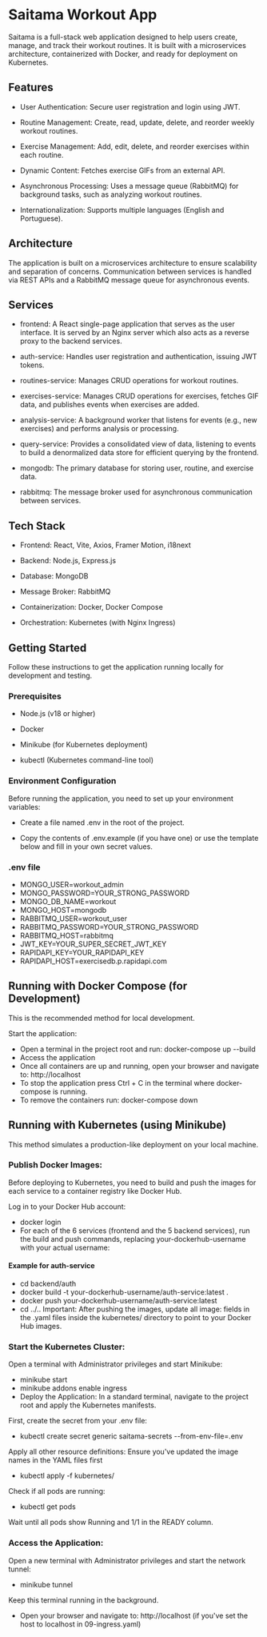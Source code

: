 # Saitama Workout App

Saitama is a full-stack web application designed to help users create, manage, and track their workout routines. It is built with a  microservices architecture, containerized with Docker, and ready for deployment on Kubernetes.

## Features

- User Authentication: Secure user registration and login using JWT.

- Routine Management: Create, read, update, delete, and reorder weekly workout routines.

- Exercise Management: Add, edit, delete, and reorder exercises within each routine.

- Dynamic Content: Fetches exercise GIFs from an external API.

- Asynchronous Processing: Uses a message queue (RabbitMQ) for background tasks, such as analyzing workout routines.

- Internationalization: Supports multiple languages (English and Portuguese).

## Architecture
The application is built on a microservices architecture to ensure scalability and separation of concerns. Communication between services is handled via REST APIs and a RabbitMQ message queue for asynchronous events.

## Services
- frontend: A React single-page application that serves as the user interface. It is served by an Nginx server which also acts as a reverse proxy to the backend services.

- auth-service: Handles user registration and authentication, issuing JWT tokens.

- routines-service: Manages CRUD operations for workout routines.

- exercises-service: Manages CRUD operations for exercises, fetches GIF data, and publishes events when exercises are added.

- analysis-service: A background worker that listens for events (e.g., new exercises) and performs analysis or processing.

- query-service: Provides a consolidated view of data, listening to events to build a denormalized data store for efficient querying by the frontend.

- mongodb: The primary database for storing user, routine, and exercise data.

- rabbitmq: The message broker used for asynchronous communication between services.

## Tech Stack
- Frontend: React, Vite, Axios, Framer Motion, i18next

- Backend: Node.js, Express.js

- Database: MongoDB

- Message Broker: RabbitMQ

- Containerization: Docker, Docker Compose

- Orchestration: Kubernetes (with Nginx Ingress)

## Getting Started
Follow these instructions to get the application running locally for development and testing.

### Prerequisites
- Node.js (v18 or higher)

- Docker

- Minikube (for Kubernetes deployment)

- kubectl (Kubernetes command-line tool)

### Environment Configuration
Before running the application, you need to set up your environment variables:

- Create a file named .env in the root of the project.

- Copy the contents of .env.example (if you have one) or use the template below and fill in your own secret values.

### .env file
- MONGO_USER=workout_admin
- MONGO_PASSWORD=YOUR_STRONG_PASSWORD
- MONGO_DB_NAME=workout
- MONGO_HOST=mongodb
- RABBITMQ_USER=workout_user
- RABBITMQ_PASSWORD=YOUR_STRONG_PASSWORD
- RABBITMQ_HOST=rabbitmq
- JWT_KEY=YOUR_SUPER_SECRET_JWT_KEY
- RAPIDAPI_KEY=YOUR_RAPIDAPI_KEY
- RAPIDAPI_HOST=exercisedb.p.rapidapi.com

## Running with Docker Compose (for Development)
This is the recommended method for local development.

Start the application:
- Open a terminal in the project root and run: docker-compose up --build
- Access the application
- Once all containers are up and running, open your browser and navigate to: http://localhost
- To stop the application press Ctrl + C in the terminal where docker-compose is running.
- To remove the containers run: docker-compose down

## Running with Kubernetes (using Minikube)
This method simulates a production-like deployment on your local machine.

### Publish Docker Images:
Before deploying to Kubernetes, you need to build and push the images for each service to a container registry like Docker Hub.

Log in to your Docker Hub account:

- docker login
- For each of the 6 services (frontend and the 5 backend services), run the build and push commands, replacing your-dockerhub-username with your actual username:

#### Example for auth-service
- cd backend/auth
- docker build -t your-dockerhub-username/auth-service:latest .
- docker push your-dockerhub-username/auth-service:latest
- cd ../..
Important: After pushing the images, update all image: fields in the .yaml files inside the kubernetes/ directory to point to your Docker Hub images.

### Start the Kubernetes Cluster:
Open a terminal with Administrator privileges and start Minikube:

- minikube start
- minikube addons enable ingress
- Deploy the Application:
In a standard terminal, navigate to the project root and apply the Kubernetes manifests.

First, create the secret from your .env file:

- kubectl create secret generic saitama-secrets --from-env-file=.env

Apply all other resource definitions:
Ensure you've updated the image names in the YAML files first

- kubectl apply -f kubernetes/

Check if all pods are running:

- kubectl get pods
  
Wait until all pods show Running and 1/1 in the READY column.

### Access the Application:

Open a new terminal with Administrator privileges and start the network tunnel:

- minikube tunnel
  
Keep this terminal running in the background.

- Open your browser and navigate to: http://localhost (if you've set the host to localhost in 09-ingress.yaml)
